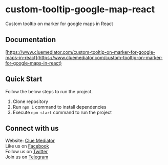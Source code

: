 # custom-tooltip-google-map-react
Custom tooltip on marker for google maps in React

## Documentation

[https://www.cluemediator.com/custom-tooltip-on-marker-for-google-maps-in-react](https://www.cluemediator.com/custom-tooltip-on-marker-for-google-maps-in-react)

## Quick Start

Follow the below steps to run the project.

1. Clone repository
2. Run `npm i` command to install dependencies
3. Execute `npm start` command to run the project

## Connect with us

Website: [Clue Mediator](https://www.cluemediator.com)  
Like us on [Facebook](https://www.facebook.com/thecluemediator)  
Follow us on [Twitter](https://twitter.com/cluemediator)  
Join us on [Telegram](https://t.me/cluemediator)